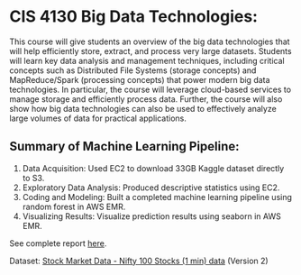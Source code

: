 # CIS 4130 Big Data Technologies:
This course will give students an overview of the big data technologies that will help efficiently store, extract, and process very large datasets. Students will learn key data analysis and management techniques, including critical concepts such as Distributed File Systems (storage concepts) and MapReduce/Spark (processing concepts) that power modern big data technologies. In particular, the course will leverage cloud-based services to manage storage and efficiently process data. Further, the course will also show how big data technologies can also be used to effectively analyze large volumes of data for practical applications.

## Summary of Machine Learning Pipeline:
1. Data Acquisition: Used EC2 to download 33GB Kaggle dataset directly to S3. 
2. Exploratory Data Analysis: Produced descriptive statistics using EC2.
3. Coding and Modeling: Built a completed machine learning pipeline using random forest in AWS EMR.
4. Visualizing Results: Visualize prediction results using seaborn in AWS EMR.

See complete report [here](https://github.com/JakeLi2001/big-data-stock-price-prediction/blob/main/CIS%204130%20Proejct%20Documentation.pdf).

Dataset: [Stock Market Data - Nifty 100 Stocks (1 min) data](https://www.kaggle.com/datasets/debashis74017/stock-market-data-nifty-50-stocks-1-min-data?select=ADANIPORTS_with_indicators_.csv) (Version 2)
